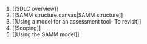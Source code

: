 1. [[SDLC overview]]
2. [[SAMM structure.canvas|SAMM structure]]
3. [[Using a model for an assessment tool- To revisit]]
4. [[Scoping]]
5. [[Using the SAMM model]]